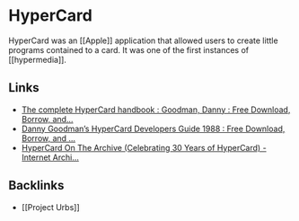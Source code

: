 # HyperCard

HyperCard was an [[Apple]] application that allowed users to create little programs contained to a card. It was one of the first instances of [[hypermedia]].


<a id="org01c4125"></a>

## Links

-   [The complete HyperCard handbook : Goodman, Danny : Free Download, Borrow, and&#x2026;](https://archive.org/details/The_Complete_HyperCard_Handbook/mode/2up)
-   [Danny Goodman&rsquo;s HyperCard Developers Guide 1988 : Free Download, Borrow, and &#x2026;](https://archive.org/details/mac_Danny_Goodmans_HyperCard_Developers_Guide_1988)
-   [HyperCard On The Archive (Celebrating 30 Years of HyperCard) - Internet Archi&#x2026;](https://blog.archive.org/2017/08/11/hypercard-on-the-archive-celebrating-30-years-of-hypercard/)


<a id="orgac61069"></a>

## Backlinks

-   [[Project Urbs]]
